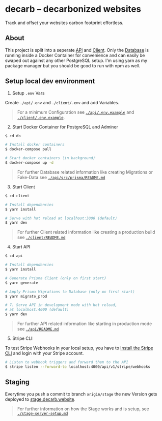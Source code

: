 # decarb – decarbonized websites

Track and offset your websites carbon footprint effortless.

## About

This project is split into a seperate [API](./api/) and [Client](./client/). Only the [Database](./db/) is running inside a Docker Container for convenience and can easily be swaped out against any other PostgreSQL setup. I'm using yarn as my package manager but you should be good to run with npm as well.

## Setup local dev environment

1. Setup `.env` Vars

Create `./api/.env` and `./client/.env` and add Variables.

> For a minimum Configuration see [`./api/.env.example`](./api/.env.example) and [`./client/.env.example`](./client/.env.example).

2. Start Docker Container for PostgreSQL and Adminer

```bash
$ cd db

# Install docker containers
$ docker-compose pull

# Start docker containers (in background)
$ docker-compose up -d
```

> For further Database related information like creating Migrations or Fake-Data see [`./api/src/prisma/README.md`](./api/src/prisma/README.md)

3. Start Client

```bash
$ cd client

# Install dependencies
$ yarn install

# Serve with hot reload at localhost:3000 (default)
$ yarn dev
```

> For further Client related information like creating a production build see [`./client/README.md`](./client/README.md)

4. Start API

```bash
$ cd api

# Install dependencies
$ yarn install

# Generate Prisma Client (only on first start)
$ yarn generate

# Apply Prisma Migrations to Database (only on first start)
$ yarn migrate_prod

# 7. Serve API in development mode with hot reload, 
# at localhost:4000 (default)
$ yarn dev
```

> For further API related information like starting in production mode see [`./api/README.md`](./api/README.md)

5. Stripe CLI

To test Stripe Webhooks in your local setup, you have to [Install the Stripe CLI](https://stripe.com/docs/stripe-cli#install) and login with your Stripe account.

```bash
# Listen to webhook triggers and forward them to the API
$ stripe listen --forward-to localhost:4000/api/v1/stripe/webhooks
```

## Staging

Everytime you push a commit to branch `origin/stage` the new Version gets deployed to [stage.decarb.website](https://stage.decarb.wesbite).

> For further information on how the Stage works and is setup, see [`./stage-server-setup.md`](./stage-server-setup.md)